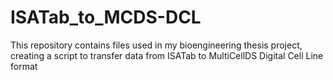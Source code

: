 # ISATab_to_MCDS-DCL
This repository contains files used in my bioengineering thesis project, creating a script to transfer data from ISATab to MultiCellDS Digital Cell Line format
